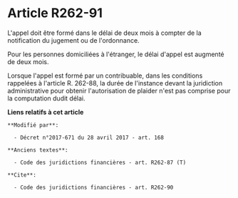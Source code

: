 # Article R262-91

L'appel doit être formé dans le délai de deux mois à compter de la notification du jugement ou de l'ordonnance.

Pour les personnes domiciliées à l'étranger, le délai d'appel est augmenté de deux mois.

Lorsque l'appel est formé par un contribuable, dans les conditions rappelées à l'article R. 262-88, la durée de l'instance
devant la juridiction administrative pour obtenir l'autorisation de plaider n'est pas comprise pour la computation dudit
délai.

**Liens relatifs à cet article**

	**Modifié par**:

	  - Décret n°2017-671 du 28 avril 2017 - art. 168

	**Anciens textes**:

	  - Code des juridictions financières - art. R262-87 (T)

	**Cite**:

	  - Code des juridictions financières - art. R262-90
